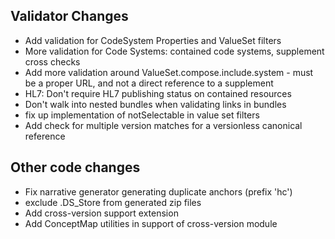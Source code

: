 ## Validator Changes

* Add validation for CodeSystem Properties and ValueSet filters
* More validation for Code Systems: contained code systems, supplement cross checks
* Add more validation around ValueSet.compose.include.system - must be a proper URL, and not a direct reference to a supplement
* HL7: Don't require HL7 publishing status on contained resources
* Don't walk into nested bundles when validating links in bundles
* fix up implementation of notSelectable in value set filters
* Add check for multiple version matches for a versionless canonical reference

## Other code changes

* Fix narrative generator generating duplicate anchors (prefix 'hc')
* exclude .DS_Store from generated zip files
* Add cross-version support extension
* Add ConceptMap utilities in support of cross-version module

